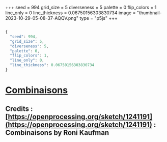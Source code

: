 +++
seed = 994
grid_size = 5
diverseness = 5
palette = 0
flip_colors = 1
line_only = 0
line_thickness = 0.06750156303830734
image = "thumbnail-2023-10-29-05-08-37-AQQV.png"
type = "p5js"
+++


~~~javascript

{
  "seed": 994,
  "grid_size": 5,
  "diverseness": 5,
  "palette": 0,
  "flip_colors": 1,
  "line_only": 0,
  "line_thickness": 0.06750156303830734
}

~~~




# [Combinaisons](https://openprocessing.org/sketch/2065396)
## Credits : [https://openprocessing.org/sketch/1241191](https://openprocessing.org/sketch/1241191) : Combinaisons by Roni Kaufman


